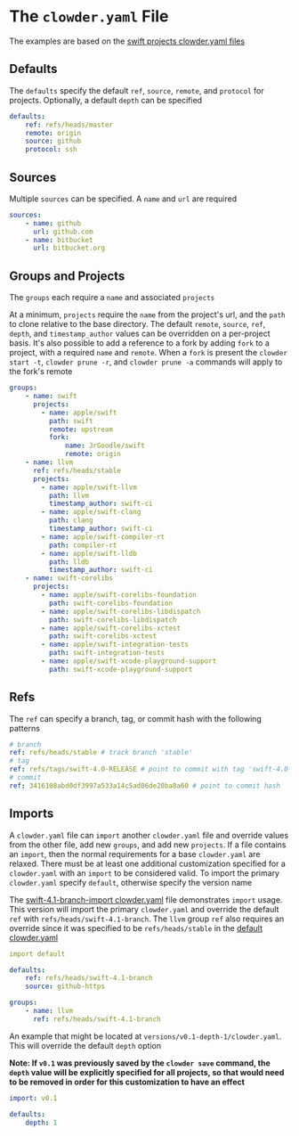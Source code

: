 # The `clowder.yaml` File

The examples are based on the [swift projects clowder.yaml files](https://github.com/JrGoodle/swift-clowder)

## Defaults

The `defaults` specify the default `ref`, `source`, `remote`, and `protocol` for projects. Optionally, a default `depth` can be specified

```yaml
defaults:
    ref: refs/heads/master
    remote: origin
    source: github
    protocol: ssh
```

## Sources

Multiple `sources` can be specified. A `name` and `url` are required

```yaml
sources:
    - name: github
      url: github.com
    - name: bitbucket
      url: bitbucket.org
```

## Groups and Projects

The `groups` each require a `name` and associated `projects`

At a minimum, `projects` require the `name` from the project's url, and the `path` to clone relative to the base directory. The default `remote`, `source`, `ref`, `depth`, and `timestamp_author` values can be overridden on a per-project basis. It's also possible to add a reference to a fork by adding `fork` to a project, with a required `name` and `remote`. When a `fork` is present the `clowder start -t`, `clowder prune -r`, and `clowder prune -a` commands will apply to the fork's remote

```yaml
groups:
    - name: swift
      projects:
        - name: apple/swift
          path: swift
          remote: upstream
          fork:
              name: JrGoodle/swift
              remote: origin
    - name: llvm
      ref: refs/heads/stable
      projects:
        - name: apple/swift-llvm
          path: llvm
          timestamp_author: swift-ci
        - name: apple/swift-clang
          path: clang
          timestamp_author: swift-ci
        - name: apple/swift-compiler-rt
          path: compiler-rt
        - name: apple/swift-lldb
          path: lldb
          timestamp_author: swift-ci
    - name: swift-corelibs
      projects:
        - name: apple/swift-corelibs-foundation
          path: swift-corelibs-foundation
        - name: apple/swift-corelibs-libdispatch
          path: swift-corelibs-libdispatch
        - name: apple/swift-corelibs-xctest
          path: swift-corelibs-xctest
        - name: apple/swift-integration-tests
          path: swift-integration-tests
        - name: apple/swift-xcode-playground-support
          path: swift-xcode-playground-support
```

## Refs

The `ref` can specify a branch, tag, or commit hash with the following patterns

```yaml
# branch
ref: refs/heads/stable # track branch 'stable'
# tag
ref: refs/tags/swift-4.0-RELEASE # point to commit with tag 'swift-4.0-RELEASE'
# commit
ref: 3416108abd0df3997a533a14c5ad06de20ba8a60 # point to commit hash
```

## Imports

A `clowder.yaml` file can `import` another `clowder.yaml` file and override values from the other file, add new `groups`, and add new `projects`. If a file contains an `import`, then the normal requirements for a base `clowder.yaml` are relaxed. There must be at least one additional customization specified for a `clowder.yaml` with an `import` to be considered valid. To import the primary `clowder.yaml` specify `default`, otherwise specify the version name

The [swift-4.1-branch-import clowder.yaml](https://github.com/JrGoodle/swift-clowder/blob/master/versions/swift-4.1-branch-import/clowder.yaml) file demonstrates `import` usage. This version will import the primary `clowder.yaml` and override the default `ref` with `refs/heads/swift-4.1-branch`. The `llvm` group `ref` also requires an override since it was specified to be `refs/heads/stable` in the [default clowder.yaml](https://github.com/JrGoodle/swift-clowder/blob/master/clowder.yaml)

```yaml
import default

defaults:
    ref: refs/heads/swift-4.1-branch
    source: github-https

groups:
    - name: llvm
      ref: refs/heads/swift-4.1-branch
```

An example that might be located at `versions/v0.1-depth-1/clowder.yaml`. This will override the default `depth` option

**Note: If `v0.1` was previously saved by the `clowder save` command, the `depth` value will be explicitly specified for all projects, so that would need to be removed in order for this customization to have an effect**

```yaml
import: v0.1

defaults:
    depth: 1
```
